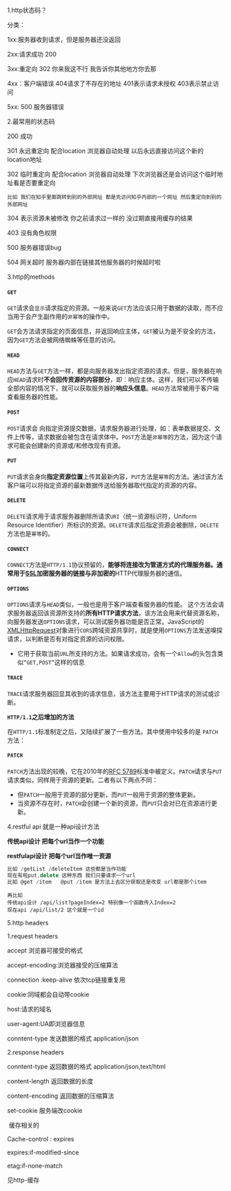 

1.http状态码？

分类：

1xx:服务器收到请求，但是服务器还没返回

2xx:请求成功 200

3xx:重定向 302 你来我这不行 我告诉你其他地方你去那

4xx：客户端错误 404请求了不存在的地址 401表示请求未授权 403表示禁止访问

5xx: 500 服务器错误

2.最常用的状态码

200 成功 

301 永远重定向 配合location 浏览器自动处理 以后永远直接访问这个新的location地址

302 临时重定向 配合location 浏览器自动处理 下次浏览器还是会访问这个临时地址看是否要重定向  

```
比如 我们在知乎里面跳转到别的外部网址 都是先访问知乎内部的一个网址 然后重定向到别的外部网址
```

304 表示资源未被修改 你之前请求过一样的 没过期直接用缓存的结果

403 没有角色权限  

500 服务器错误bug

504 网关超时 服务器内部在链接其他服务器的时候超时啦



3.http的methods



#### `GET`

`GET`请求会`显示`请求指定的资源。一般来说`GET`方法应该只用于数据的读取，而不应当用于会产生副作用的`非幂等`的操作中。

`GET`会方法请求指定的页面信息，并返回响应主体，`GET`被认为是不安全的方法，因为`GET`方法会被网络蜘蛛等任意的访问。



#### `HEAD`

`HEAD`方法与`GET`方法一样，都是向服务器发出指定资源的请求。但是，服务器在响应`HEAD`请求时**不会回传资源的内容部分**，即：响应主体。这样，我们可以不传输全部内容的情况下，就可以获取服务器的**响应头信息**。`HEAD`方法常被用于客户端查看服务器的性能。



#### `POST`

`POST`请求会 向指定资源提交数据，请求服务器进行处理，如：表单数据提交、文件上传等，请求数据会被包含在请求体中。`POST`方法是`非幂等`的方法，因为这个请求可能会创建新的资源或/和修改现有资源。



#### `PUT`

`PUT`请求会身向**指定资源位置**上传其最新内容，`PUT`方法是`幂等`的方法。通过该方法客户端可以将指定资源的最新数据传送给服务器取代指定的资源的内容。



#### `DELETE`

`DELETE`请求用于请求服务器删除所请求`URI`（统一资源标识符，Uniform Resource Identifier）所标识的资源。`DELETE`请求后指定资源会被删除，`DELETE`方法也是`幂等`的。



#### `CONNECT`

`CONNECT`方法是`HTTP/1.1`协议预留的，**能够将连接改为管道方式的代理服务器。**通常用于[SSL](http://itbilu.com/other/relate/N16Uaoyp.html)**加密**服务器的链接与**非加密的**HTTP代理服务器的通信。



#### `OPTIONS`

`OPTIONS`请求与`HEAD`类似，一般也是用于客户端查看服务器的性能。 这个方法会请求服务器返回该资源所支持的**所有HTTP请求方法**，该方法会用来代替资源名称，向服务器发送`OPTIONS`请求，可以测试服务器功能是否正常。JavaScript的[XMLHttpRequest](http://itbilu.com/javascript/js/VkiXuUcC.html)对象进行`CORS`跨域资源共享时，就是使用`OPTIONS`方法发送嗅探请求，以判断是否有对指定资源的访问权限。 

- 它用于获取当前`URL`所支持的方法。如果请求成功，会有一个`Allow`的头包含类似`“GET,POST”`这样的信息

#### `TRACE`

`TRACE`请求服务器回显其收到的请求信息，该方法主要用于HTTP请求的测试或诊断。



**`HTTP/1.1`之后增加的方法**

在`HTTP/1.1`标准制定之后，又陆续扩展了一些方法。其中使用中较多的是 `PATCH` 方法：

#### `PATCH`

`PATCH`方法出现的较晚，它在2010年的[RFC 5789](http://tools.ietf.org/html/rfc5789)标准中被定义。`PATCH`请求与`PUT`请求类似，同样用于资源的更新。二者有以下两点不同：

- 但`PATCH`一般用于资源的部分更新，而`PUT`一般用于资源的整体更新。
- 当资源不存在时，`PATCH`会创建一个新的资源，而`PUT`只会对已在资源进行更新。

4.restful api 就是一种api设计方法

**传统api设计 把每个url当作一个功能**

**restfulapi设计 把每个url当作唯一资源**

```js
比如 /getList /deleteItem 这些都是当作功能
现在有啦put,delete 这种东西 我们只要请求一个url
比如 @get /item   @put /item 是方法上去区分获取还是改变 url都是那个item 
```



```
再比如 
传统api设计 /api/list?pageIndex=2 特别像一个函数传入Index=2
现在api /api/list/2 这个就是一个id
```

5.http headers

1.request headers

accept 浏览器可接受的格式

accept-encoding:浏览器接受的压缩算法

connection :keep-alive 依次tcp链接重复用

cookie:同域都会自动带cookie

host:请求的域名

user-agent:UA即浏览器信息

conntent-type 发送数据的格式 application/json



2.response headers

conntent-type 返回数据的格式 application/json,text/html

content-length 返回数据的长度

content-encoding 返回数据的压缩算法

set-cookie 服务端改cookie

​	缓存相关的

Cache-control : expires

expires:if-modified-since

etag:if-none-match

见http-缓存  